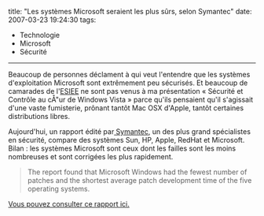 title: "Les systèmes Microsoft seraient les plus sûrs, selon Symantec"
date: 2007-03-23 19:24:30
tags:
  - Technologie
  - Microsoft
  - Sécurité
---

Beaucoup de personnes déclament à qui veut l'entendre que les systèmes d'exploitation Microsoft sont extrêmement peu sécurisés. Et beaucoup de camarades de l'[ESIEE](http://www.esiee.fr) ne sont pas venus à ma présentation « Sécurité et Contrôle au cÅ"ur de Windows Vista » parce qu'ils pensaient qu'il s'agissait d'une vaste fumisterie, prônant tantôt Mac OSX d'Apple, tantôt certaines distributions libres.

Aujourd'hui, un rapport édité par[ Symantec](http://www.symantec.com/index.jsp), un des plus grand spécialistes en sécurité, compare des systèmes Sun, HP, Apple, RedHat et Microsoft. Bilan&nbsp;: les systèmes Microsoft sont ceux dont les failles sont les moins nombreuses et sont corrigées les plus rapidement.

> The report found that Microsoft Windows had the fewest number of patches and the shortest average patch development time of the five operating systems.

[Vous pouvez consulter ce rapport ici.](http://eval.symantec.com/mktginfo/enterprise/white_papers/ent-whitepaper_internet_security_threat_report_xi_03_2007.en-us.pdf)